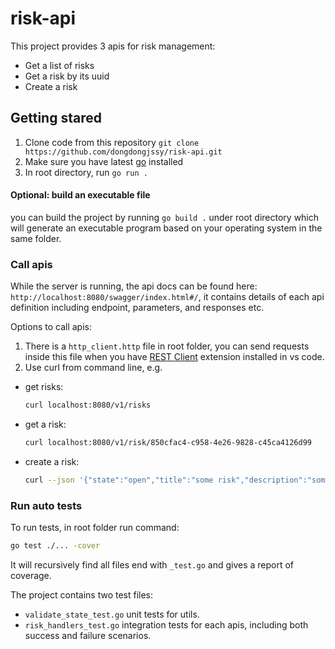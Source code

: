 # risk-api

This project provides 3 apis for risk management:

- Get a list of risks
- Get a risk by its uuid
- Create a risk

## Getting stared

1. Clone code from this repository `git clone https://github.com/dongdongjssy/risk-api.git`
2. Make sure you have latest [go](https://go.dev/) installed
3. In root directory, run `go run .`

#### Optional: build an executable file

you can build the project by running `go build .` under root directory which will generate an executable program based on your operating system in the same folder.

### Call apis

While the server is running, the api docs can be found here: `http://localhost:8080/swagger/index.html#/`, it contains details of each api definition including endpoint, parameters, and responses etc.

Options to call apis:

1. There is a `http_client.http` file in root folder, you can send requests inside this file when you have [REST Client](https://marketplace.visualstudio.com/items?itemName=humao.rest-client) extension installed in vs code.
2. Use curl from command line, e.g.

- get risks:
  ```sh
  curl localhost:8080/v1/risks
  ```
- get a risk:
  ```sh
  curl localhost:8080/v1/risk/850cfac4-c958-4e26-9828-c45ca4126d99
  ```
- create a risk:
  ```sh
  curl --json '{"state":"open","title":"some risk","description":"some risk"}' localhost:8080/v1/risks
  ```

### Run auto tests

To run tests, in root folder run command:

```sh
go test ./... -cover
```

It will recursively find all files end with `_test.go` and gives a report of coverage.

The project contains two test files:

- `validate_state_test.go` unit tests for utils.
- `risk_handlers_test.go` integration tests for each apis, including both success and failure scenarios.

